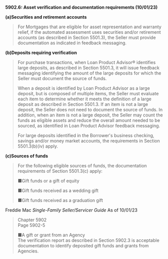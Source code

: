 **5902.6: Asset verification and documentation requirements (10/01/23)**

**(a)Securities and retirement accounts**

> For Mortgages that are eligible for asset representation and warranty
> relief, if the automated assessment uses securities and/or retirement
> accounts (as described in Section 5501.3), the Seller must provide
> documentation as indicated in feedback messaging.

**(b)Deposits requiring verification**

> For purchase transactions, when Loan Product Advisor® identifies large
> deposits, as described in Section 5501.3, it will issue feedback
> messaging identifying the amount of the large deposits for which the
> Seller must document the source of funds.
>
> When a deposit is identified by Loan Product Advisor as a large
> deposit, but is composed of multiple items, the Seller must evaluate
> each item to determine whether it meets the definition of a large
> deposit as described in Section 5501.3. If an item is not a large
> deposit, the Seller does not need to document the source of funds. In
> addition, when an item is not a large deposit, the Seller may count
> the funds as eligible assets and reduce the overall amount needed to
> be sourced, as identified in Loan Product Advisor feedback messaging.
>
> For large deposits identified in the Borrower's business checking,
> savings and/or money market accounts, the requirements in Section
> 5501.3(b)(iv) apply.

**(c)Sources of funds**

> For the following eligible sources of funds, the documentation
> requirements of Section 5501.3(c) apply:
>
> ■Gift funds or a gift of equity
>
> ■Gift funds received as a wedding gift
>
> ■Gift funds received as a graduation gift

Freddie Mac *Single-Family Seller/Servicer Guide* As of 10/01/23

> Chapter 5902\
> Page 5902-5
>
> ■A gift or grant from an Agency\
> The verification report as described in Section 5902.3 is acceptable
> documentation to identify deposited gift funds and grants from
> Agencies.